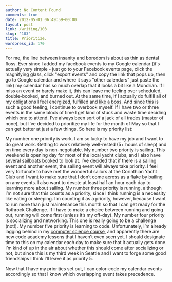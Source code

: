 ```yaml
---
author: No Content Found
comments: true
date: 2012-05-01 06:49:59+00:00
layout: post
link: /writing/103
slug: '103'
title: Prioritize.
wordpress_id: 170
---
```


For me, the line between insanity and boredom is about as thin as dental floss. Ever since I added my facebook events to my Google calendar (it's actually very simple - just go to your Facebook events page, click the magnifying glass, click "export events" and copy the link that pops up, then go to Google calendar and where it says "other calendars" just paste the link) my calendar has so much overlap that it looks a bit like a Mondrian. If I miss an event or barely make it, this can leave me feeling over scheduled, double-booked, and burned out. At the same time, if I actually do fulfill all of my obligations I feel energized, fulfilled and [like a boss](http://www.youtube.com/watch?v=NisCkxU544c). And since this is such a good feeling, I continue to overbook myself. If I have two or three events in the same block of time I get kind of stuck and waste time deciding which one to attend.
I’ve always been sort of a jack of all trades (master of none), but I’ve decided to prioritize my life for the month of May so that I can get better at just a few things. So here is my priority list:




My number one priority is work. I am so lucky to have my job and I want to do great work. Getting to work relatively well-rested (5+ hours of sleep) and on time every day is non-negotiable.
My number two priority is sailing. This weekend is opening day for most of the local yacht clubs, and I also have several sailboats booked to look at. I’ve decided that if there is a sailing event and another event, the sailing event will always take priority. I feel very fortunate to have met the wonderful sailors at the Corinthian Yacht Club and I want to make sure that I don’t come across as a flake by bailing on any events. I also want to devote at least half an hour each day to learning more about sailing.
My number three priority is running, although I’m not sure that this counts as a priority, since I think running is a necessity like eating or sleeping. I’m counting it as a priority, however, because I want to run more than just maintenance this month so that I can get ready for the Rothrock Challenge. If I have to make a choice between running and going out, running will come first (unless it’s my off-day).
My number four priority is socializing and networking. This one is really going to be a challenge (not!).
My number five priority is learning to code. Unfortunately, I’m already lagging behind in my [computer science course](http://www.cs101-class.org/), and apparently there are new code academy lessons that I haven’t even seen yet. I should designate time to this on my calendar each day to make sure that it actually gets done. I’m kind of up in the air about whether this should come after socializing or not, but since this is my third week in Seattle and I want to forge some good friendships I think I’ll leave it as priority 5.




Now that I have my priorities set out, I can color-code my calendar events accordingly so that I know which overlapping event takes precedence.
